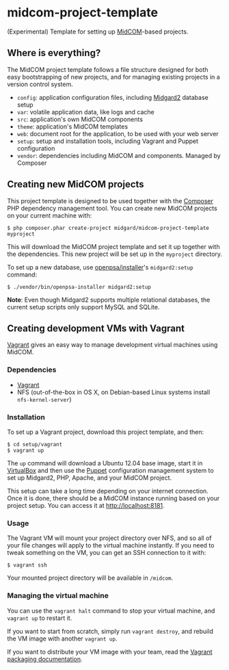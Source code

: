 midcom-project-template
========================

(Experimental) Template for setting up [MidCOM](http://midgard-project.org/midcom/)-based projects.

## Where is everything?

The MidCOM project template follows a file structure designed for both easy bootstrapping of new projects, and for managing existing projects in a version control system.

* `config`: application configuration files, including [Midgard2](http://midgard-project.org/midgard2/) database setup
* `var`: volatile application data, like logs and cache
* `src`: application's own MidCOM components
* `theme`: application's MidCOM templates
* `web`: document root for the application, to be used with your web server
* `setup`: setup and installation tools, including Vagrant and Puppet configuration
* `vendor`: dependencies including MidCOM and components. Managed by Composer

## Creating new MidCOM projects

This project template is designed to be used together with the [Composer](http://getcomposer.org/) PHP dependency management tool. You can create new MidCOM projects on your current machine with:

    $ php composer.phar create-project midgard/midcom-project-template myproject

This will download the MidCOM project template and set it up together with the dependencies. This new project will be set up in the `myproject` directory.

To set up a new database, use [openpsa/installer](https://github.com/flack/openpsa-installer)'s ``midgard2:setup`` command:

    $ ./vendor/bin/openpsa-installer midgard2:setup


**Note**: Even though Midgard2 supports multiple relational databases, the current setup scripts only support MySQL and SQLite.

## Creating development VMs with Vagrant

[Vagrant](http://vagrantup.com) gives an easy way to manage development virtual machines using MidCOM.

### Dependencies

* [Vagrant](http://vagrantup.com)
* NFS (out-of-the-box in OS X, on Debian-based Linux systems install `nfs-kernel-server`)

### Installation

To set up a Vagrant project, download this project template, and then:

    $ cd setup/vagrant
    $ vagrant up

The `up` command will download a Ubuntu 12.04 base image, start it in [VirtualBox](https://www.virtualbox.org/) and then use the [Puppet](http://puppetlabs.com/) configuration management system to set up Midgard2, PHP, Apache, and your MidCOM project.

This setup can take a long time depending on your internet connection. Once it is done, there should be a MidCOM instance running based on your project setup. You can access it at <http://localhost:8181>.

### Usage

The Vagrant VM will mount your project directory over NFS, and so all of your file changes will apply to the virtual machine instantly. If you need to tweak something on the VM, you can get an SSH connection to it with:

    $ vagrant ssh

Your mounted project directory will be available in `/midcom`.

### Managing the virtual machine

You can use the `vagrant halt` command to stop your virtual machine, and `vagrant up` to restart it.

If you want to start from scratch, simply run `vagrant destroy`, and rebuild the VM image with another `vagrant up`.

If you want to distribute your VM image with your team, read the [Vagrant packaging documentation](http://vagrantup.com/v1/docs/getting-started/packaging.html).
